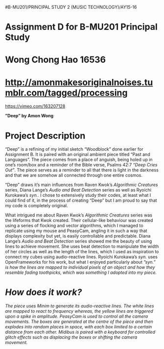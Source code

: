 #B-MU201/PRINCIPAL STUDY 2 (MUSIC TECHNOLOGY)/AY15-16

# Assignment D for B-MU201 Principal Study
# Wong Chong Hao 16536
# http://amonmakesoriginalnoises.tumblr.com/tagged/processing

https://vimeo.com/163207128
  
 <b>”Deep” by Amon Wong</b>

# Project Description

“Deep” is a refining of my initial sketch “Woodblock” done earlier for Assignment B. It is paired with an original ambient piece titled “Past and Languages”. The piece comes from a place of anguish, being holed up in one’s room/box and a reminder of the Bible verse, Psalms 42:7 <i>“Deep Cries Out”</i>. The piece serves as a reminder to all that there is light in the darkness and that we are somehow all connected through one entire cosmos. 

“Deep” draws it’s main influences from Raven Kwok’s <i>Algorithmic Creatures</i> series, Diana Lange’s <i>Audio and Beat Detection</i> series as well as Ryoichi Kurokawa’s <i>syn.</i>. I chose to extensively study their codes, at least what I could find of it, in the process of creating “Deep” but I am proud to say that my code is completely original. 

What intrigued me about Raven Kwok’s <i>Algorithmic Creatures</i> series was the lifeforms that Kwok created. Their cellular-like behaviour was created using a series of flocking and vector algorithms, which I managed to replicate using my mouse and PeasyCam, angling it in such a way that displays complexity but yet, is easily controllable and predictable. Diana Lange’s <i>Audio and Beat Detection</i> series showed me the beauty of using lines to achieve movement. She uses beat detection to manipulate the width of her circles as well as the length of the lines, which I used as inspiration to connect my cubes using audio-reactive lines. Ryoichi Kurokawa’s <i>syn.</i> uses OpenFrameworks for his work, but what I enjoyed particularly about <i>”syn.”<i> is how the lines are mapped to individual pixels of an object and how they resemble fading toothpicks, which was something I adopted into my piece.  


# How does it work? 
The piece uses Minim to generate its audio-reactive lines. The white lines are mapped to react to frequency whereas, the yellow lines are triggered upon a spike in amplitude. PeasyCam is used to control all the camera movements. The boxes are generated at the centre of the piece and then explodes into random places in space, with  each box limited to a certain distance from each other. Midibus is paired with a keyboard for controlled glitch effects such as displacing the boxes or shifting the camera movement. 




